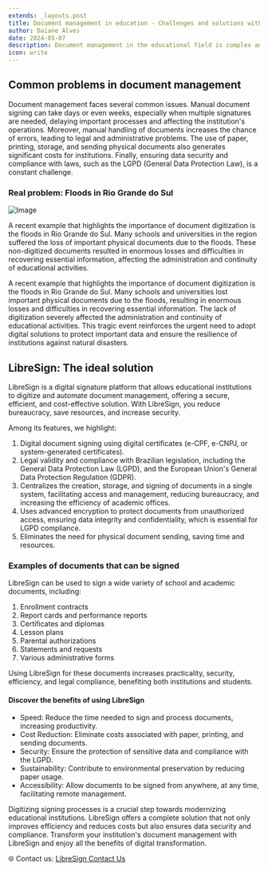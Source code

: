 ```yaml
---
extends: _layouts.post
title: Document management in education - Challenges and solutions with LibreSign
author: Daiane Alves
date: 2024-05-07
description: Document management in the educational field is complex and inefficient when done manually. With LibreSign, educational institutions can optimize document management, making it faster, more accurate, and efficient.
icon: write
---
```



## Common problems in document management

Document management faces several common issues. Manual document signing can take days or even weeks, especially when multiple signatures are needed, delaying important processes and affecting the institution's operations. Moreover, manual handling of documents increases the chance of errors, leading to legal and administrative problems. The use of paper, printing, storage, and sending physical documents also generates significant costs for institutions. Finally, ensuring data security and compliance with laws, such as the LGPD (General Data Protection Law), is a constant challenge.

### Real problem: Floods in Rio Grande do Sul

![Image](../assets/images/floods-in-rio-grande-do-sul.png)

A recent example that highlights the importance of document digitization is the floods in Rio Grande do Sul. Many schools and universities in the region suffered the loss of important physical documents due to the floods. These non-digitized documents resulted in enormous losses and difficulties in recovering essential information, affecting the administration and continuity of educational activities.

A recent example that highlights the importance of document digitization is the floods in Rio Grande do Sul. Many schools and universities lost important physical documents due to the floods, resulting in enormous losses and difficulties in recovering essential information. The lack of digitization severely affected the administration and continuity of educational activities. This tragic event reinforces the urgent need to adopt digital solutions to protect important data and ensure the resilience of institutions against natural disasters.

## LibreSign: The ideal solution

LibreSign is a digital signature platform that allows educational institutions to digitize and automate document management, offering a secure, efficient, and cost-effective solution. With LibreSign, you reduce bureaucracy, save resources, and increase security.

Among its features, we highlight:

1. Digital document signing using digital certificates (e-CPF, e-CNPJ, or system-generated certificates).
2. Legal validity and compliance with Brazilian legislation, including the General Data Protection Law (LGPD), and the European Union's General Data Protection Regulation (GDPR).
3. Centralizes the creation, storage, and signing of documents in a single system, facilitating access and management, reducing bureaucracy, and increasing the efficiency of academic offices.
4. Uses advanced encryption to protect documents from unauthorized access, ensuring data integrity and confidentiality, which is essential for LGPD compliance.
5. Eliminates the need for physical document sending, saving time and resources.

### Examples of documents that can be signed

LibreSign can be used to sign a wide variety of school and academic documents, including:

1. Enrollment contracts
2. Report cards and performance reports
3. Certificates and diplomas
4. Lesson plans
5. Parental authorizations
6. Statements and requests
7. Various administrative forms

Using LibreSign for these documents increases practicality, security, efficiency, and legal compliance, benefiting both institutions and students.

#### Discover the benefits of using LibreSign

- Speed: Reduce the time needed to sign and process documents, increasing productivity.
- Cost Reduction: Eliminate costs associated with paper, printing, and sending documents.
- Security: Ensure the protection of sensitive data and compliance with the LGPD.
- Sustainability: Contribute to environmental preservation by reducing paper usage.
- Accessibility: Allow documents to be signed from anywhere, at any time, facilitating remote management.

Digitizing signing processes is a crucial step towards modernizing educational institutions. LibreSign offers a complete solution that not only improves efficiency and reduces costs but also ensures data security and compliance. Transform your institution's document management with LibreSign and enjoy all the benefits of digital transformation.

🌐 Contact us: [LibreSign Contact Us](https://libresign.coop/contact-us)
